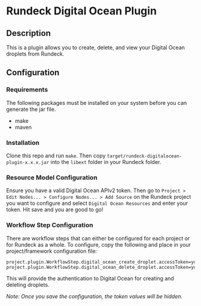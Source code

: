 # Rundeck Digital Ocean Plugin

## Description

This is a plugin allows you to create, delete, and view your Digital Ocean droplets from Rundeck.

## Configuration

### Requirements
The following packages must be installed on your system before you can generate the jar file.

- make
- maven

### Installation

Clone this repo and run `make`. Then copy `target/rundeck-digitalocean-plugin-x.x.x.jar` into the `libext` folder
in your Rundeck folder.

### Resource Model Configuration

Ensure you have a valid Digital Ocean APIv2 token. Then go to `Project > Edit Nodes... > Configure Nodes... >
Add Source` on the Rundeck project you want to configure and select `Digital Ocean Resources` and enter your token. Hit
save and you are good to go!

### Workflow Step Configuration

There are workflow steps that can either be configured for each project or for Rundeck as a whole. To configure,
copy the following and place in your project/framework configuration file:

```
project.plugin.WorkflowStep.digital_ocean_create_droplet.accessToken=yourTokenHere
project.plugin.WorkflowStep.digital_ocean_delete_droplet.accessToken=yourTokenHere
```

This will provide the authentication to Digital Ocean for creating and deleting droplets.

*Note: Once you save the configuration, the token values will be hidden.* 

